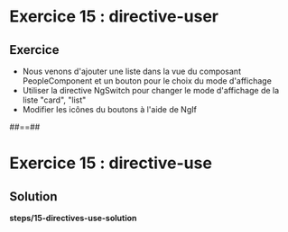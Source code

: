 <!-- .slide: class="exercice" -->
# Exercice 15 : directive-user
## Exercice<br>

- Nous venons d'ajouter une liste dans la vue du composant PeopleComponent et un bouton pour le choix du mode d'affichage
- Utiliser la directive NgSwitch pour changer le mode d'affichage de la liste "card", "list"
- Modifier les icônes du boutons à l'aide de NgIf

##==##
<!-- .slide: class="exercice full-center" -->
# Exercice 15 : directive-use
## Solution
<b>steps/15-directives-use-solution</b>
